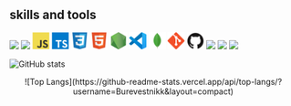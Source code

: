 <!--### Привет/Hello/Cześć 👋, my name is Egor
#### I am a software engineering student
![I am a software engineering student](https://camo.githubusercontent.com/f6decabc6a509fd6d5d8a1053fedc3ad96458e223c6a9f8f312d125b6e833c7b/68747470733a2f2f692e696d6775722e636f6d2f6958754c3148472e706e67)

- ⚡️ Fast learner
- 🤟 I love programming
- 🌱 Currently learning Java (in university)
- 💪 Currently working on: [out on my own]
- 📦 My biggest project so far: [Avalon Project]
-->
## skills and tools
<code><img height="30" src="https://camo.githubusercontent.com/ee7c2a37b02913fa0c8391d5ac4902336333e57dde7ab47ace2fb2e01ed1682e/68747470733a2f2f7777772e7068702e6e65742f696d616765732f6c6f676f732f6e65772d7068702d6c6f676f2e737667"></code>
<code><img height="30" src="https://camo.githubusercontent.com/f85f882cb31eeaeee657ec955313015c30378e8f56c3dc2f06933b617a276cfd/68747470733a2f2f77372e706e6777696e672e636f6d2f706e67732f3734372f3739382f706e672d7472616e73706172656e742d6d7973716c2d6c6f676f2d6d7973716c2d64617461626173652d7765622d646576656c6f706d656e742d636f6d70757465722d736f6674776172652d646f6c7068696e2d6d6172696e652d6d616d6d616c2d616e696d616c732d746578742d7468756d626e61696c2e706e67"></code>
<code><img height="30" src="https://raw.githubusercontent.com/devicons/devicon/master/icons/javascript/javascript-original.svg"></code>
<code><img height="30" src="https://raw.githubusercontent.com/devicons/devicon/master/icons/typescript/typescript-original.svg"></code>
<code><img height="30" src="https://raw.githubusercontent.com/devicons/devicon/master/icons/css3/css3-original.svg"></code>
<code><img height="30" src="https://raw.githubusercontent.com/devicons/devicon/master/icons/html5/html5-original.svg"></code>
<code><img height="30" src="https://raw.githubusercontent.com/github/explore/80688e429a7d4ef2fca1e82350fe8e3517d3494d/topics/nodejs/nodejs.png"></code>
<code><img height="30" src="https://raw.githubusercontent.com/github/explore/80688e429a7d4ef2fca1e82350fe8e3517d3494d/topics/visual-studio-code/visual-studio-code.png"></code>
<code><img height="30" src="https://github.com/devicons/devicon/blob/master/icons/mongodb/mongodb-original.svg"></code>
<code><img height="30" src="https://raw.githubusercontent.com/devicons/devicon/master/icons/git/git-plain.svg"></code>
<code><img height="30" src="https://github.com/devicons/devicon/blob/master/icons/github/github-original.svg"></code>
<code><img height="30" src="https://camo.githubusercontent.com/05d7710c29779b5f7f7c467eb6d9bcca794939dfecc5e73dedebebe9921399bf/68747470733a2f2f75706c6f61642e77696b696d656469612e6f72672f77696b6970656469612f636f6d6d6f6e732f7468756d622f632f63662f4c75612d4c6f676f2e7376672f39343770782d4c75612d4c6f676f2e7376672e706e67"></code>
<code><img height="30" src="https://cdn4.iconfinder.com/data/icons/logos-and-brands/512/91_Discord_logo_logos-256.png"></code>
<code><img height="30" src="https://camo.githubusercontent.com/6cc41155e58a4eebe7353d524da5ebb0de7aaf4fd4ad45fb9a433c8b41d38c16/68747470733a2f2f747365332e6d6d2e62696e672e6e65742f74683f69643d4f49502e7276756a594b4f546d2d2d5654334b545a775633786748614861267069643d417069"></code>
<!--<code><img height="30" src="https://cdn4.iconfinder.com/data/icons/logos-and-brands/512/181_Java_logo_logos-256.png"></code>-->


 

<!--<a href='https://docs.github.com/en/developers'><img src='https://raw.githubusercontent.com/acervenky/animated-github-badges/master/assets/devbadge.gif' width='40' height='40'>-->

<!--[![Top Langs](https://github-readme-stats.vercel.app/api/top-langs/?username=Burevestnikk)](https://github.com/anuraghazra/github-readme-stats)-->

![GitHub stats](https://github-readme-stats.vercel.app/api?username=Burevestnikk&show_icons=true)  

<!--![GitHub metrics](https://metrics.lecoq.io/Burevestnikk)  -->

<!--![Profile views](https://gpvc.arturio.dev/Burevestnikk)  -->

<!--##  Projects you should take a look / Projekty, które powinieneś zobaczyć 

<p align="center">
  <a href="https://github.com/Burevestnikk/burevestnikk.github.io">
    <img width="20%" src="https://github.com/Burevestnikk/Burevestnikk/blob/main/images/img_1.png" alt="browser: Do some browser detection with Ruby. Includes ActionController integration.">
  </a>

  <a href="https://github.com/Burevestnikk/burevestnikk.github.io">
    <img width="20%" src="https://github.com/Burevestnikk/Burevestnikk/blob/main/images/img_2.png" alt="i18n-js: Bring Ruby’s I18n translations to JavaScript. It comes with Rails support.">
  </a>
</p>

<p align="center">
  <a href="https://github.com/Burevestnikk/burevestnikk.github.io">
    <img width="20%" src="https://github.com/Burevestnikk/Burevestnikk/blob/main/images/img_3.png" alt="attr_keyring: Simple encryption-at-rest with key rotation support for Ruby.">
  </a>

  <a href="https://github.com/Burevestnikk/burevestnikk.github.io">
    <img width="20%" src="https://github.com/Burevestnikk/Burevestnikk/blob/main/images/img_4.png" alt="keyring: Simple encryption-at-rest with key rotation support for Node.js.">
  </a>
</p>
-->
<p align="center">
  ![Top Langs](https://github-readme-stats.vercel.app/api/top-langs/?username=Burevestnikk&layout=compact)
</p>
